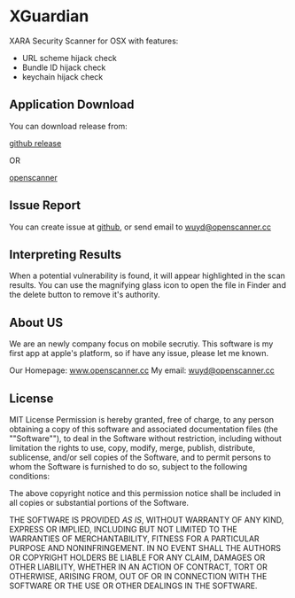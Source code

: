 # XGuardian
XARA Security Scanner for OSX with features:

- URL scheme hijack check
- Bundle ID hijack check
- keychain hijack check

## Application Download
You can download release from:

[github release](https://github.com/openscanner/XGuardian/releases)

OR

[openscanner](http://xara.openscanner.cc/)

## Issue Report
You can create issue at [github](https://github.com/openscanner/XGuardian/issues), or send email to wuyd@openscanner.cc

## Interpreting Results
When a potential vulnerability is found, it will appear highlighted in the scan results. You can use the magnifying glass icon to open the file in Finder and the delete button to remove it's authority.

## About US
We are an newly company focus on mobile secrutiy. This software is my first app at apple's platform, so if have any issue, please let me known.

Our Homepage: www.openscanner.cc
My email: wuyd@openscanner.cc

## License 
MIT License
Permission is hereby granted, free of charge, to any person obtaining a copy of this software and associated documentation files (the ""Software""), to deal in the Software without restriction, including without limitation the rights to use, copy, modify, merge, publish, distribute, sublicense, and/or sell copies of the Software, and to permit persons to whom the Software is furnished to do so, subject to the following conditions:

The above copyright notice and this permission notice shall be included in all copies or substantial portions of the Software.

THE SOFTWARE IS PROVIDED *AS IS*, WITHOUT WARRANTY OF ANY KIND, EXPRESS OR IMPLIED, INCLUDING BUT NOT LIMITED TO THE WARRANTIES OF MERCHANTABILITY, FITNESS FOR A PARTICULAR PURPOSE AND NONINFRINGEMENT. IN NO EVENT SHALL THE AUTHORS OR COPYRIGHT HOLDERS BE LIABLE FOR ANY CLAIM, DAMAGES OR OTHER LIABILITY, WHETHER IN AN ACTION OF CONTRACT, TORT OR OTHERWISE, ARISING FROM, OUT OF OR IN CONNECTION WITH THE SOFTWARE OR THE USE OR OTHER DEALINGS IN THE SOFTWARE.
